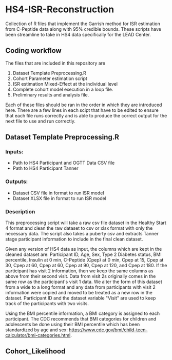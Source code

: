 # HS4-ISR-Reconstruction
Collection of R files that implement the Garrish method for ISR estimation from C-Peptide data along with 95% credible bounds. These scripts have been streamline to take in HS4 data specifically for the LEAD Center.

## Coding workflow
The files that are included in this repository are
1. Dataset Template Preprocessing.R
2. Cohort Parameter estimation script
3. ISR estimation Mixed-Effect at the individual level
4. Complete cohort model execution in a loop file.
5. Preliminary results and analysis file.

Each of these files should be ran in the order in which they are introduced here. There are a few lines in each scipt that have to be edited to ensure that each file runs correctly and is able to produce the correct output for the next file to use and run correctly.

## Dataset Template Preprocessing.R
### Inputs: 
- Path to HS4 Participant and OGTT Data CSV file
- Path to HS4 Participant Tanner

### Outputs:
- Dataset CSV file in format to run ISR model
- Dataset XLSX file in format to run ISR model

### Description
This preprocessing script will take a raw csv file dataset in the Healthy Start 4 format and clean the raw dataset to csv or xlsx format with only the necessary data. The script also takes a puberty csv and extracts Tanner stage participant information to include in the final clean dataset.

Given any version of HS4 data as input, the columns which are kept in the cleaned dataset are: Participant ID, Age, Sex, Type 2 Diabetes status, BMI percentile, Insulin at 0 min, C-Peptide (Cpep) at 0 min, Cpep at 15, Cpep at 30, Cpep at 60, Cpep at 60, Cpep at 90, Cpep at 120, and Cpep at 180. If the participant has visit 2 information, then we keep the same columns as above from their second visit. Data from visit 2s originally comes in the same row as the participant's visit 1 data. We alter the form of this dataset from a wide to a long format and any data from participants with visit 2 information were copied and moved to be treated as a new row in the dataset. Participant ID and the dataset variable "Visit" are used to keep track of the participants with two visits. 

Using the BMI percentile information, a BMI category is assigned to each participant. The CDC recommends that BMI categories for children and adolescents be done using their BMI percentile which has been standardized by age and sex: https://www.cdc.gov/bmi/child-teen-calculator/bmi-categories.html. 


## Cohort_Likelihood 
